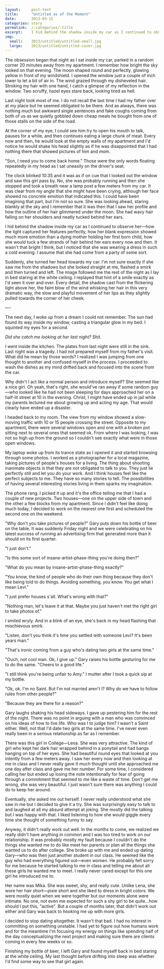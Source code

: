 ```yaml
---
layout:     post-text
title:      "Untitled as of the Moment"
date:       2013-03-15
categories: story
permalink:  /:categories/:title
excerpt:    I hid behind the shadow inside my car as I continued to observe her
img:
  small:    2013/untitled/untitled-small.jpg
  large:    2013/untitled/untitled-cover.jpg
---
```

The obsession began that night as I sat inside my car, parked in a random corner 20 minutes away from my apartment. I remember how bright the sky looked on that evening. The moon shaped round and perfectly, glowing yellow in front of my windshield. I opened the window just a couple of inch lower to let a bit of air in. The wind grazed through my disheveled hair. Stroking my hair with one hand, I catch a glimpse of my reflection in the window. Two scruffy, hazel eyes stare back, looking tired as hell.

Last night took most of me. I do not recall the last time I had my father over at my place but he seemed obligated to be there. And as always, there was nothing much but awkward single sentences and fake coughs coming from both of us as we quietly gobbled down cheap meals he bought from one of those stalls on the side of the road.

At the corner of my eye, I could see him try to open his mouth to talk, pauses for a while, and then continues eating a large chunk of meat. Every now and then, he would look at the empty walls of my apartment and I'd notice he would shake his head slightly as if he was disappointed that I had nothing there that showed pictures of him and mom.

"Son, I need you to come back home." Those were the only words floating repeatedly in my head as I sat uneasily on the driver's seat.

The clock blinked 10:35 and it was as if on cue that I looked out the window and saw this girl pass by. No, she was probably running and then she stopped and took a breath near a lamp post a few meters from my car. It was clear from my angle that she might have been crying, although her face showed no concrete emotion that indicated this. I could have been imagining that part, but I'm not so sure. She was looking ahead, staring blankly at the sky and I remember that it was then that I saw her profile and how the outline of her hair glimmered under the moon. She had wavy hair falling on her shoulders and neatly tucked behind her ears.

I hid behind the shadow inside my car as I continued to observe her&mdash;how the light captured her features perfectly, how her blank expression showed much more emotion than a dying mother holding her first born child, how she would tuck a few strands of hair behind her ears every now and then. It wasn't that bright I think, but I noticed that she was wearing a dress in such a cold evening. I assume that she had come from a party of some sort.

Suddenly, she turned her head towards my car. I'm not sure exactly if she saw me from the shadows but she looked straight at me, flashed a smirk and then turned and left. The image followed me the rest of the night as I lay in bed staring at the white ceiling. I replayed that hint of a smile exactly as I'd seen it over and over. Every detail, the shadow cast from the flickering light above her, the faint blow of the wind whisking her hair in this very dramatic way, the slow and playful movement of her lips as they slightly pulled towards the corner of her cheek.

&mdash;-

The next day, I woke up from a dream I could not remember. The sun had found its way inside my window, casting a triangular glow in my bed. I squinted my eyes for a second.

*Did she catch me looking at her last night? Shit.*

I went inside the kitchen. The plates from last night were still in the sink. Last night was a tragedy. I had not prepared myself from my father's visit. What did he mean by those words? I realized I was jumping from one thought to another and confused myself in the process. I proceeded to wash the dishes as my mind drifted back and focused into the scene from the car.

Why didn't I act like a normal person and introduce myself? She seemed like a nice girl. Oh yeah, that's right, she would've ran away if some random guy&mdash;who looked like he had not been sleeping for days approached her on a half-lit street at 10 in the evening. Christ, I might have ended up in jail while my parents lectured me about growing up and acting my age. That would clearly have ended up a disaster.

I headed back to my room. The view from my window showed a slow-moving traffic with 10 or 15 people crossing the street. Opposite to my apartment, there were several windows open and one with a broken pot sitting next to several ones that seemed ok. From where I was looking, I was not so high up from the ground so I couldn't see exactly what were in those open windows.

My laptop woke up from its trance state as I opened it and started browsing through some photos. I worked as a photographer for a local magazine, taking pictures of people's houses for a living. The thing about shooting inanimate objects is that they are not obligated to talk to you. They just lie perfectly still and let you do your work. And I think houses feel like the perfect subjects to me. They have so many stories to tell. The possibilities of having several interesting stories living in them sparks my imagination.

The phone rang. I picked it up and it's the office telling me that I had a couple of new projects. Two houses&mdash;one on the upper side of town and the other a few blocks from my apartment. Since I didn't feel like doing much today, I decided to work on the nearest one first and scheduled the second one on the weekend.

"Why don't you take pictures of people?" Gary puts down his bottle of beer on the table. It was suddenly Friday night and we were celebrating on his latest success of running an advertising firm that generated more than it should on its first quarter.

"I just don't."

"Is this some sort of insane-artist-phase-thing you're doing then?"

"What do you mean by insane-artist-phase-thing exactly?"

"You know, the kind of people who do their own thing because they don't like being told to do things. Avoiding something, you know. You get what I mean Levi."

"I just prefer houses s'all. What's wrong with that?"

"Nothing man, let's leave it at that. Maybe you just haven't met the right girl to take photos of."

I smiled wryly. And in a blink of an eye, she's back in my head flashing that mischievous smirk.

"Listen, don't you think it's time you settled with someone Levi? It's been years man."

"That's ironic coming from a guy who's dating two girls at the same time."

"Ouch, not cool man. Ok, I give up." Gary raises his bottle gesturing for me to do the same. "Cheers to a good life."

"I still think you're being unfair to Amy." I mutter after I took a quick sip at my bottle.

"Ok, ok. I'm no Saint. But I'm not married aren't I? Why do we have to follow rules from other people?"

"Because they are there for a reason?"

Gary laughs shaking his head sideways. I gave up pestering him for the rest of the night. There was no point in arguing with a man who was convinced on his ideas of how to live life. Who was I to judge him? I wasn't a Saint either. Well, not that I'd date two girls at the same time. I've never even really been in a serious relationship as far as I remember.

There was this girl in College&mdash;Lena. She was very attractive. The kind of girl who kept her dark hair wrapped behind in a ponytail and had bangs hanging on top of her eyes. She had beautiful round eyes that looked at you intently from a few meters away. I saw her every now and then looking at me in class and I never really gave it much thought until she approached me one day after class and gave me her number. For some time, I considered calling her but ended up losing the note intentionally for fear of going through a commitment that seemed to me like a waste of time. Don't get me wrong, she was very beautiful. I just wasn't sure there was anything I could do to keep her around.

Eventually, she asked me out herself. I never really understood what she saw in me but I decided to give it a try. She was surprisingly easy to talk to and laughed at all my absurd attempt at joking. She mostly did the talking but I was happy with that. I liked listening to how she would giggle every time she thought of something funny to say.

Anyway, it didn't really work out well. In the months to come, we realized we really didn't have anything in common and I was too tired to work on our relationship. It was probably mostly my fault because I couldn't do the things she wanted me to do like meet her parents or plan all the things she wanted us to do after college. She broke up with me and ended up dating Gary&mdash;who was then just another student in our class. He seemed like the guy who had everything figured out&mdash;even women. He probably felt sorry for me because he started talking to me in class and telling me about all these girls he wanted me to meet. I really never cared except for this one girl he introduced me to.

Her name was Mika. She was sweet, shy, and really cute. Unlike Lena, she wore her hair short&mdash;pixie short and she liked to dress in bright colors. We were mostly quiet when we were together but our moments alone were intimate. No one, not even me expected for such a shy girl to be quite…how should I put this, "active". But a couple of months later, that didn't work out either and Gary was back to hooking me up with more girls.

I decided to stop dating altogether. It wasn't that bad. I had no interest in committing on something unstable. I had yet to figure out how humans work and for the meantime I'm focusing my energy on things like spending half of the day conceptualizing the next project and making sure there are clients coming in every few weeks or so.

Finishing my bottle of beer, I left Gary and found myself back in bed staring at the white ceiling. My last thought before drifting into sleep was whether I'd find some way to see that girl again.
